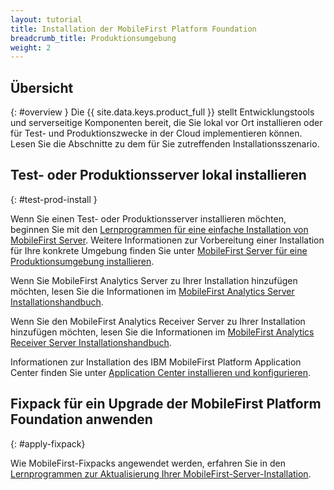 ```yaml
---
layout: tutorial
title: Installation der MobileFirst Platform Foundation
breadcrumb_title: Produktionsumgebung
weight: 2
---
```

<!-- NLS_CHARSET=UTF-8 -->
## Übersicht
{: #overview }
Die {{ site.data.keys.product_full }} stellt Entwicklungstools und serverseitige Komponenten bereit, die Sie
lokal vor Ort installieren oder für Test- und Produktionszwecke in der Cloud implementieren können. Lesen Sie die Abschnitte zu dem für Sie zutreffenden
Installationsszenario.

## Test- oder Produktionsserver lokal installieren
{: #test-prod-install }

Wenn Sie einen Test- oder Produktionsserver installieren möchten, beginnen Sie mit den [Lernprogrammen für eine einfache Installation von MobileFirst Server](simple-install/). Weitere Informationen zur Vorbereitung einer Installation für Ihre konkrete Umgebung finden Sie unter [MobileFirst Server für eine Produktionsumgebung installieren](prod-env/).

Wenn Sie MobileFirst Analytics Server zu Ihrer Installation hinzufügen möchten, lesen Sie die Informationen im [MobileFirst Analytics Server Installationshandbuch](analytics/).

Wenn Sie den MobileFirst Analytics Receiver Server zu Ihrer Installation hinzufügen möchten, lesen Sie die Informationen im [MobileFirst Analytics Receiver Server Installationshandbuch](analyticsreceiver/).

Informationen zur Installation des IBM MobileFirst Platform Application Center finden Sie unter [Application Center installieren und konfigurieren](appcenter/).

## Fixpack für ein Upgrade der MobileFirst Platform Foundation anwenden
{: #apply-fixpack}

Wie MobileFirst-Fixpacks angewendet werden, erfahren Sie in den [Lernprogrammen zur Aktualisierung Ihrer MobileFirst-Server-Installation](update). 
